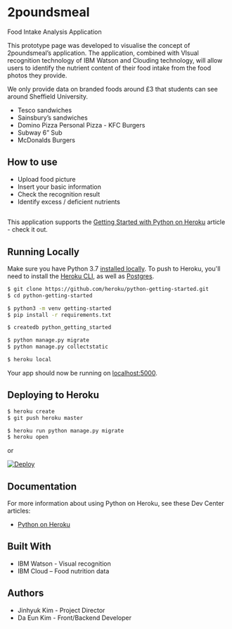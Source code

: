 # 2poundsmeal
Food Intake Analysis Application

This prototype page was developed to visualise the concept of 2poundsmeal’s application. The application, combined with VIsual recognition technology of IBM Watson and Clouding technology, will allow users to identify the nutrient content of their food intake from the food photos they provide.

We only provide data on branded foods around £3 that students can see around Sheffield University.
- Tesco sandwiches
- Sainsbury’s sandwiches
- Domino Pizza Personal Pizza - KFC Burgers
- Subway 6” Sub
- McDonalds Burgers

## How to use
- Upload food picture
- Insert your basic information
- Check the recognition result
- Identify excess / deficient nutrients

##
This application supports the [Getting Started with Python on Heroku](https://devcenter.heroku.com/articles/getting-started-with-python) article - check it out.

## Running Locally

Make sure you have Python 3.7 [installed locally](http://install.python-guide.org). To push to Heroku, you'll need to install the [Heroku CLI](https://devcenter.heroku.com/articles/heroku-cli), as well as [Postgres](https://devcenter.heroku.com/articles/heroku-postgresql#local-setup).

```sh
$ git clone https://github.com/heroku/python-getting-started.git
$ cd python-getting-started

$ python3 -m venv getting-started
$ pip install -r requirements.txt

$ createdb python_getting_started

$ python manage.py migrate
$ python manage.py collectstatic

$ heroku local
```

Your app should now be running on [localhost:5000](http://localhost:5000/).

## Deploying to Heroku

```sh
$ heroku create
$ git push heroku master

$ heroku run python manage.py migrate
$ heroku open
```
or

[![Deploy](https://www.herokucdn.com/deploy/button.svg)](https://heroku.com/deploy)

## Documentation

For more information about using Python on Heroku, see these Dev Center articles:

- [Python on Heroku](https://devcenter.heroku.com/categories/python)

## Built With
- IBM Watson - Visual recognition 
- IBM Cloud – Food nutrition data

## Authors
- Jinhyuk Kim - Project Director
- Da Eun Kim - Front/Backend Developer
